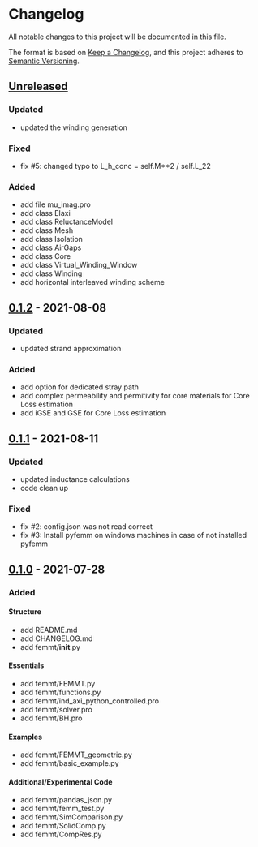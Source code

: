 # Changelog
All notable changes to this project will be documented in this file.

The format is based on [Keep a Changelog](https://keepachangelog.com/en/1.0.0/),
and this project adheres to [Semantic Versioning](https://semver.org/spec/v2.0.0.html).

## [Unreleased]
### Updated
- updated the winding generation
### Fixed
- fix #5: changed typo to L_h_conc = self.M**2 / self.L_22
### Added
- add file mu_imag.pro
- add class EIaxi
- add class ReluctanceModel
- add class Mesh
- add class Isolation
- add class AirGaps
- add class Core
- add class Virtual_Winding_Window
- add class Winding
- add horizontal interleaved winding scheme

## [0.1.2] - 2021-08-08
### Updated
- updated strand approximation
### Added
- add option for dedicated stray path
- add complex permeability and permitivity for core materials for Core Loss estimation
- add iGSE and GSE for Core Loss estimation

## [0.1.1] - 2021-08-11
### Updated
- updated inductance calculations
- code clean up

### Fixed
- fix #2: config.json was not read correct
- fix #3: Install pyfemm on windows machines in case of not installed pyfemm

## [0.1.0] - 2021-07-28
### Added
#### Structure
- add README.md
- add CHANGELOG.md
- add femmt/__init__.py

#### Essentials
- add femmt/FEMMT.py
- add femmt/functions.py
- add femmt/ind_axi_python_controlled.pro
- add femmt/solver.pro
- add femmt/BH.pro

#### Examples
- add femmt/FEMMT_geometric.py
- add femmt/basic_example.py

#### Additional/Experimental Code
- add femmt/pandas_json.py
- add femmt/femm_test.py
- add femmt/SimComparison.py
- add femmt/SolidComp.py
- add femmt/CompRes.py

[Unreleased]: https://github.com/upb-lea/FEM_Magnetics_Toolbox/compare/0.1.1...HEAD
[0.1.2]: https://github.com/upb-lea/FEM_Magnetics_Toolbox/compare/0.1.1...0.1.2
[0.1.1]: https://github.com/upb-lea/FEM_Magnetics_Toolbox/compare/0.1.0...0.1.1
[0.1.0]: https://github.com/upb-lea/FEM_Magnetics_Toolbox/compare/0.1.0...0.1.0



